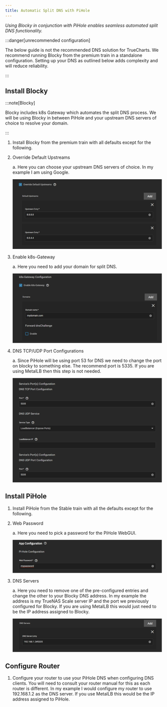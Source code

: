 ```yaml
---
title: Automatic Split DNS with PiHole
---
```


_Using Blocky in conjunction with PiHole enables seamless automated split DNS functionality._

:::danger[unrecommended configuration]

The below guide is not the recommended DNS solution for TrueCharts. We recommend running Blocky from the premium train in a standalone configuration. Setting up your DNS as outlined below adds complexity and will reduce reliability.

:::

## Install Blocky

:::note[Blocky]

Blocky includes k8s Gateway which automates the split DNS process. We will be using Blocky in between PiHole and your upstream DNS servers of choice to resolve your domain.

:::

1. Install Blocky from the premium train with all defaults except for the following.

2. Override Default Upstreams

   a. Here you can choose your upstream DNS servers of choice. In my example I am using Google.

   ![blocky-upstream](./img/blocky-upstream.png)

3. Enable k8s-Gateway

   a. Here you need to add your domain for split DNS.

   ![k8s-gateway](./img/blocky-k8s-gateway.png)

4. DNS TCP/UDP Port Configurations

   a. Since PiHole will be using port 53 for DNS we need to change the port on blocky to something else. The recommend port is 5335. If you are using MetalLB then this step is not needed.

   ![blocky-dns-ports](./img/blocky-dns-ports.png)

## Install PiHole

1. Install PiHole from the Stable train with all the defaults except for the following.

2. Web Password

   a. Here you need to pick a password for the PiHole WebGUI.

   ![pihole-password](./img/pihole-password.png)

3. DNS Servers

   a. Here you need to remove one of the pre-configured entries and change the other to your Blocky DNS address. In my example the address is my TrueNAS Scale server IP and the port we previously configured for Blocky. If you are using MetalLB this would just need to be the IP address assigned to Blocky.

   ![pihole-blocky-dns](./img/pihole-blocky-dns.png)

## Configure Router

1. Configure your router to use your PiHole DNS when configuring DNS clients. You will need to consult your router manual for this as each router is different. In my example I would configure my router to use 192.168.1.2 as the DNS server. If you use MetalLB this would be the IP address assigned to PiHole.
